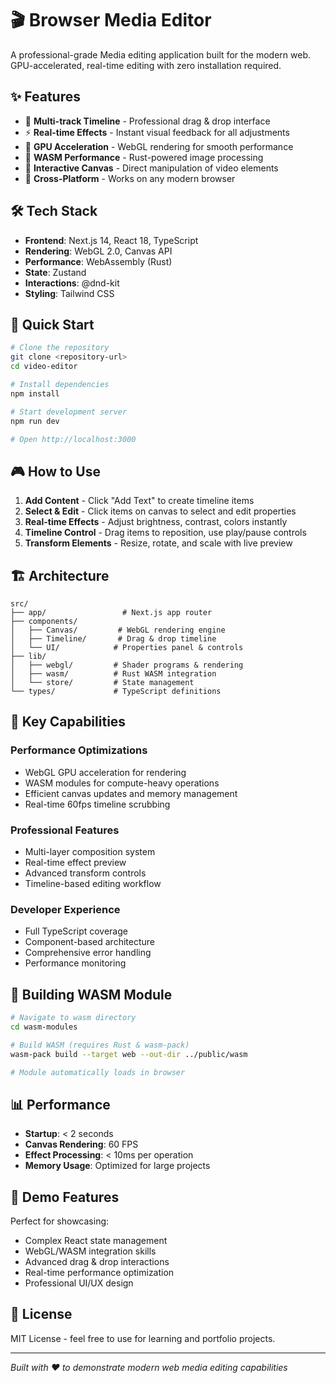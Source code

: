 # 🎬 Browser Media Editor

A professional-grade Media editing application built for the modern web. GPU-accelerated, real-time editing with zero installation required.

## ✨ Features

- 🎯 **Multi-track Timeline** - Professional drag & drop interface
- ⚡ **Real-time Effects** - Instant visual feedback for all adjustments  
- 🚀 **GPU Acceleration** - WebGL rendering for smooth performance
- 🦀 **WASM Performance** - Rust-powered image processing
- 🎨 **Interactive Canvas** - Direct manipulation of video elements
- 📱 **Cross-Platform** - Works on any modern browser

## 🛠️ Tech Stack

- **Frontend**: Next.js 14, React 18, TypeScript
- **Rendering**: WebGL 2.0, Canvas API
- **Performance**: WebAssembly (Rust)
- **State**: Zustand
- **Interactions**: @dnd-kit
- **Styling**: Tailwind CSS

## 🚀 Quick Start

```bash
# Clone the repository
git clone <repository-url>
cd video-editor

# Install dependencies
npm install

# Start development server
npm run dev

# Open http://localhost:3000
```

## 🎮 How to Use

1. **Add Content** - Click "Add Text" to create timeline items
2. **Select & Edit** - Click items on canvas to select and edit properties
3. **Real-time Effects** - Adjust brightness, contrast, colors instantly
4. **Timeline Control** - Drag items to reposition, use play/pause controls
5. **Transform Elements** - Resize, rotate, and scale with live preview

## 🏗️ Architecture

```
src/
├── app/                 # Next.js app router
├── components/
│   ├── Canvas/         # WebGL rendering engine
│   ├── Timeline/       # Drag & drop timeline
│   └── UI/            # Properties panel & controls
├── lib/
│   ├── webgl/         # Shader programs & rendering
│   ├── wasm/          # Rust WASM integration
│   └── store/         # State management
└── types/             # TypeScript definitions
```

## 🎯 Key Capabilities

### Performance Optimizations
- WebGL GPU acceleration for rendering
- WASM modules for compute-heavy operations
- Efficient canvas updates and memory management
- Real-time 60fps timeline scrubbing

### Professional Features
- Multi-layer composition system
- Real-time effect preview
- Advanced transform controls
- Timeline-based editing workflow

### Developer Experience
- Full TypeScript coverage
- Component-based architecture  
- Comprehensive error handling
- Performance monitoring

## 🔧 Building WASM Module

```bash
# Navigate to wasm directory
cd wasm-modules

# Build WASM (requires Rust & wasm-pack)
wasm-pack build --target web --out-dir ../public/wasm

# Module automatically loads in browser
```

## 📊 Performance

- **Startup**: < 2 seconds
- **Canvas Rendering**: 60 FPS
- **Effect Processing**: < 10ms per operation
- **Memory Usage**: Optimized for large projects

## 🌟 Demo Features

Perfect for showcasing:
- Complex React state management
- WebGL/WASM integration skills
- Advanced drag & drop interactions
- Real-time performance optimization
- Professional UI/UX design

## 📝 License

MIT License - feel free to use for learning and portfolio projects.

---

*Built with ❤️ to demonstrate modern web media editing capabilities*